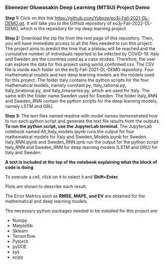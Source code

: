 ### Ebenezer Oluwasakin Deep Learning (MTSU) Project Demo

**Step 1:** Click on this link https://github.com/Yoboze/eo3j-Fall-2021-DL-DEMO.git. It will take you to the GitHub repository of eo3j-Fall-2022-DL-DEMO, which is the repository for my deep learning project.


**Step 2:** Download the zip file from the root page of this repository. Then, you will have immediate access to all the files needed to run this project. The project aims to predict the time that a plateau will be reached and the cumulative number of individuals reported to be infected by COVID-19. Italy and Sweden are the countries used as a case studies. Therefore, the user can explore the data for this project using world_confirmed.csv. The CSV file is inside each folder on the eo3j-Fall-2021-DL-DEMO repository. Four mathematical models and two deep learning models are the models used for this project. The folder Italy contains the python scripts for the four mathematical models, namely constant.py, Italy_rational.py, Italy_birational.py, and Italy_timeseries.py, which are used for Italy. The same with the folder name Sweden used for Sweden. The folder Italy_RNN and Sweden_RNN contain the python scripts for the deep learning models, namely LSTM and GRU.


**Step 3:** The text files named readme with model names demonstrated how to run each python script and generate the text file results from the outputs. **To run the python script, use the JupyterLab terminal**. The JupyterLab notebook named All_Italy_models.ipynb runs the output for four mathematical models for Italy and Sweden_Models.ipynb for Sweden. Italy_RNN.ipynb and Sweden_RNN.ipnb run the output for the python script Italy_RNN and Sweden_RNN for deep learning models (LSTM and GRU) for Italy and Sweden.

**A text is included at the top of the notebook explaining what the block of code is doing**

To execute a cell, click on it to select it and **Shift+Enter.**

Plots are shown to describe each result.

The Error Metrics such as **RMSE, MAPE, and EV** are obtained for the mathematical and deep learning models.

The necessary python packages needed to be installed for this project are:

* Numpy
* Matplotlib
* Sklearn
* Tensorflow
* Pytorch
* pyDOE
* sys
* scipy



